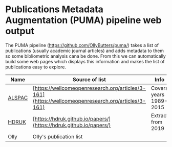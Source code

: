 # Publications Metadata Augmentation (PUMA) pipeline web output

The PUMA pipeline (https://github.com/OllyButters/puma/) takes a list of publications (usually academic journal articles) and adds metadata to them so some bibliometric analysis cana be done. From this we can automatically build some web pages which displays this information and makes the list of publications easy to explore.


| Name                                                                | Source of list                                            | Info | Link             |
| ---                                                                 | ---                                                       | ---  | ---              | 
| [ALSPAC](http://www.bristol.ac.uk/alspac/researchers/publications/) | [https://wellcomeopenresearch.org/articles/3-161](https://wellcomeopenresearch.org/articles/3-161) | Covers years 1989-2015| [alspac](alspac) | 
| [HDRUK](https://www.hdruk.ac.uk/research/publications/)             | [https://hdruk.github.io/papers/](https://hdruk.github.io/papers/)                 | Extract from 2019 | [hdruk](hdruk)  |
| Olly                                                                | Olly's publication list                                   | | [olly](olly) |
